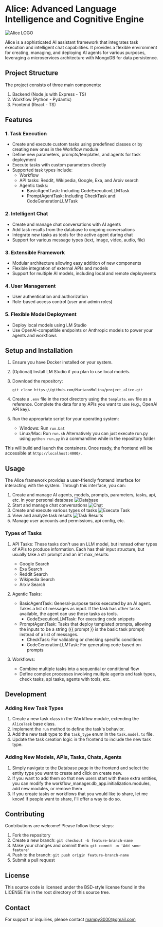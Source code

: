 # Alice: Advanced Language Intelligence and Cognitive Engine
![Alice LOGO](./alice_frontend/public/logo_alice.ico)

Alice is a sophisticated AI assistant framework that integrates task execution and intelligent chat capabilities. It provides a flexible environment for creating, managing, and deploying AI agents for various purposes, leveraging a microservices architecture with MongoDB for data persistence.

## Project Structure

The project consists of three main components:

1. Backend (Node.js with Express - TS)
2. Workflow (Python - Pydantic)
3. Frontend (React - TS)

## Features

### 1. Task Execution
- Create and execute custom tasks using predefined classes or by creating new ones in the Workflow module
- Define new parameters, prompts/templates, and agents for task deployment
- Execute tasks with custom parameters directly
- Supported task types include:
  - Workflow
  - API tasks: Reddit, Wikipedia, Google, Exa, and Arxiv search
  - Agentic tasks:
    - BasicAgentTask: Including CodeExecutionLLMTask
    - PromptAgentTask: Including CheckTask and CodeGenerationLLMTask

### 2. Intelligent Chat
- Create and manage chat conversations with AI agents
- Add task results from the database to ongoing conversations
- Integrate new tasks as tools for the active agent during chat
- Support for various message types (text, image, video, audio, file)

### 3. Extensible Framework
- Modular architecture allowing easy addition of new components
- Flexible integration of external APIs and models
- Support for multiple AI models, including local and remote deployments

### 4. User Management
- User authentication and authorization
- Role-based access control (user and admin roles)

### 5. Flexible Model Deployment
- Deploy local models using LM Studio
- Use OpenAI-compatible endpoints or Anthropic models to power your agents and workflows

## Setup and Installation

1. Ensure you have Docker installed on your system.

2. (Optional) Install LM Studio if you plan to use local models.

3. Download the repository:
   ```
   git clone https://github.com/MarianoMolina/project_alice.git
   ```

4. Create a `.env` file in the root directory using the `template.env` file as a reference. Complete the data for any APIs you want to use (e.g., OpenAI API key).

5. Run the appropriate script for your operating system:
   - Windows: Run `run.bat`
   - Linux/Mac: Run `run.sh`
Alternatively you can just execute run.py using `python run.py` in a commandline while in the repository folder

This will build and launch the containers. Once ready, the frontend will be accessible at `http://localhost:4000/`.

## Usage

The Alice framework provides a user-friendly frontend interface for interacting with the system. Through this interface, you can:

1. Create and manage AI agents, models, prompts, parameters, tasks, api, etc. in your personal database
![Database](./img/database.PNG "View, create and edit all the elements you'll need")
2. Start and manage chat conversations
![Chat](./img/chat.PNG "Chat with your own Alice AI Assistant")
3. Create and execute various types of tasks
![Execute Task](./img/exec_task.PNG "Execute tasks to test them extensively")
4. View and analyze task results
![Task Results](./img/task_result.PNG "View task results and troubleshoot your tasks")
5. Manage user accounts and permissions, api config, etc. 

### Types of Tasks

1. API Tasks: These tasks don't use an LLM model, but instead other types of APIs to produce information. Each has their input structure, but usually take a str prompt and an int max_results: 
   - Google Search
   - Exa Search
   - Reddit Search
   - Wikipedia Search
   - Arxiv Search

2. Agentic Tasks:
   - BasicAgentTask: General-purpose tasks executed by an AI agent. Takes a list of messages as input. If the task has other tasks available, the agent can use those tasks as tools. 
     - CodeExecutionLLMTask: For executing code snippets
   - PromptAgentTask: Tasks that deploy templated prompts, allowing the inputs to be a string ({{ prompt }} is the basic task prompt) instead of a list of messages. 
     - CheckTask: For validating or checking specific conditions
     - CodeGenerationLLMTask: For generating code based on prompts

3. Workflows:
   - Combine multiple tasks into a sequential or conditional flow
   - Define complex processes involving multiple agents and task types, check tasks, api tasks, agents with tools, etc. 

## Development

### Adding New Task Types

1. Create a new task class in the Workflow module, extending the `AliceTask` base class.
2. Implement the `run` method to define the task's behavior.
3. Add the new task type to the `task_type` enum in the `task.model.ts` file.
4. Update the task creation logic in the frontend to include the new task type.

### Adding New Models, APIs, Tasks, Chats, Agents

1. Simply navigate to the Database page in the frontend and select the entity type you want to create and click on create new. 
2. If you want to add them so that new users start with these extra entities, you can modify the workflow_manager.db_app.initialization.modules, add new modules, or remove them
3. If you create tasks or workflows that you would like to share, let me know! If people want to share, I'll offer a way to do so. 

## Contributing

Contributions are welcome! Please follow these steps:

1. Fork the repository
2. Create a new branch: `git checkout -b feature-branch-name`
3. Make your changes and commit them: `git commit -m 'Add some feature'`
4. Push to the branch: `git push origin feature-branch-name`
5. Submit a pull request

## License

This source code is licensed under the BSD-style license found in the
LICENSE file in the root directory of this source tree. 

## Contact

For support or inquiries, please contact mampy3000@gmail.com